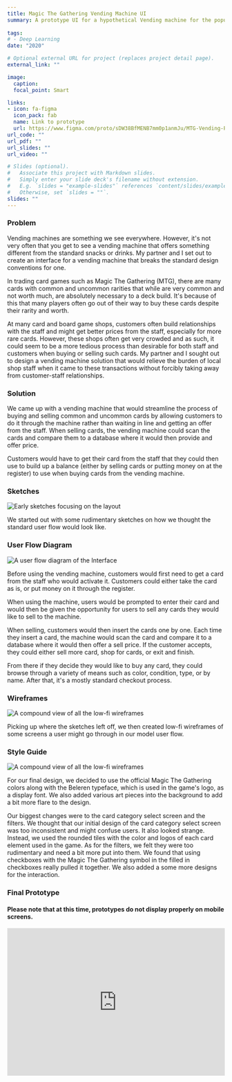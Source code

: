 ```yaml
---
title: Magic The Gathering Vending Machine UI
summary: A prototype UI for a hypothetical Vending machine for the popular trading card game Magic The Gathering (MTG).
  
tags:
# - Deep Learning
date: "2020"

# Optional external URL for project (replaces project detail page).
external_link: ""

image:
  caption:
  focal_point: Smart

links:
- icon: fa-figma
  icon_pack: fab
  name: Link to prototype
  url: https://www.figma.com/proto/sDW38BfMENB7mm0p1anmJu/MTG-Vending-Project?page-id=56466%3A190&node-id=56466%3A190&viewport=771%2C554%2C0.06217627599835396&scaling=contain
url_code: ""
url_pdf: ""
url_slides: ""
url_video: ""

# Slides (optional).
#   Associate this project with Markdown slides.
#   Simply enter your slide deck's filename without extension.
#   E.g. `slides = "example-slides"` references `content/slides/example-slides.md`.
#   Otherwise, set `slides = ""`.
slides: ""
---
```


<h3>Problem</h3>

Vending machines are something we see everywhere. However, it's not very often that you get to see a vending machine that offers something different from the standard snacks or drinks. My partner and I set out to create an interface for a vending machine that breaks the standard design conventions for one.

In trading card games such as Magic The Gathering (MTG), there are many cards with common and uncommon rarities that while are very common and not worth much, are absolutely necessary to a deck build. It's because of this that many players often go out of their way to buy these cards despite their rarity and worth. 

At many card and board game shops, customers often build relationships with the staff and might get better prices from the staff, especially for more rare cards. However, these shops often get very crowded and as such, it could seem to be a more tedious process than desirable for both staff and customers when buying or selling such cards. My partner and I sought out to design a vending machine solution that would relieve the burden of local shop staff when it came to these transactions without forcibly taking away from customer-staff relationships.

<h3>Solution</h3>

We came up with a vending machine that would streamline the process of buying and selling common and uncommon cards by allowing customers to do it through the machine rather than waiting in line and getting an offer from the staff. When selling cards, the vending machine could scan the cards and compare them to a database where it would then provide and offer price.

Customers would have to get their card from the staff that they could then use to build up a balance (either by selling cards or putting money on at the register) to use when buying cards from the vending machine.

<h3>Sketches</h3>

<img src="/portfolio/MTG/sketches.png" alt="Early sketches focusing on the layout">

We started out with some rudimentary sketches on how we thought the standard user flow would look like.

<h3>User Flow Diagram</h3>

<img src="/portfolio/MTG/flow.png" alt="A user flow diagram of the Interface">

Before using the vending machine, customers would first need to get a card from the staff who would activate it. Customers could either take the card as is, or put money on it through the register.

When using the machine, users would be prompted to enter their card and would then be given the opportunity for users to sell any cards they would like to sell to the machine. 

When selling, customers would then insert the cards one by one. Each time they insert a card, the machine would scan the card and compare it to a database where it would then offer a sell price. If the customer accepts, they could either sell more card, shop for cards, or exit and finish.

From there if they decide they would like to buy any card, they could browse through a variety of means such as color, condition, type, or by name. After that, it's a mostly standard checkout process.

<h3>Wireframes</h3>

<img src="/portfolio/MTG/wireframes.png" alt="A compound view of all the low-fi wireframes">

Picking up where the sketches left off, we then created low-fi wireframes of some screens a user might go through in our model user flow.

<h3>Style Guide</h3>

<img src="/portfolio/MTG/styleguide.png" alt="A compound view of all the low-fi wireframes">

For our final design, we decided to use the official Magic The Gathering colors along with the Beleren typeface, which is used in the game's logo, as a display font. We also added various art pieces into the background to add a bit more flare to the design.

Our biggest changes were to the card category select screen and the filters. We thought that our initial design of the card category select screen was too inconsistent and might confuse users. It also looked strange. Instead, we used the rounded tiles with the color and logos of each card element used in the game. As for the filters, we felt they were too rudimentary and need a bit more put into them. We found that using checkboxes with the Magic The Gathering symbol in the filled in checkboxes really pulled it together. We also added a some more designs for the interaction.

<h3>Final Prototype</h3>

<h4>Please note that at this time, prototypes do not display properly on mobile screens.</h4>

<div style="position: relative; padding-bottom: 67.5%; height: 0; margin: 10px 0; overflow: hidden;">
  <iframe style="border: 1px solid rgba(0, 0, 0, 0.1); position: absolute; top: 0; left: 0; width: 100%; height: 100%;" src="https://www.figma.com/embed?embed_host=share&url=https%3A%2F%2Fwww.figma.com%2Fproto%2FsDW38BfMENB7mm0p1anmJu%2FMTG-Vending-Project%3Fpage-id%3D56466%253A190%26node-id%3D56466%253A714%26viewport%3D-998%252C559%252C0.4117658734321594%26scaling%3Dscale-down" allowfullscreen></iframe>
</div>